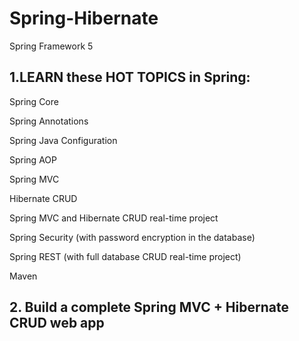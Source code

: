 # Spring-Hibernate
Spring Framework 5

## 1.LEARN these HOT TOPICS in Spring: 

Spring Core

Spring Annotations

Spring Java Configuration

Spring AOP

Spring MVC

Hibernate CRUD 

Spring MVC and Hibernate CRUD real-time project

Spring Security (with password encryption in the database)

Spring REST (with full database CRUD real-time project)

Maven

## 2. Build a complete Spring MVC + Hibernate CRUD web app
